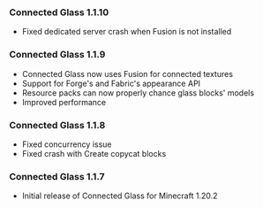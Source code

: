 ### Connected Glass 1.1.10
- Fixed dedicated server crash when Fusion is not installed

### Connected Glass 1.1.9
- Connected Glass now uses Fusion for connected textures
- Support for Forge's and Fabric's appearance API
- Resource packs can now properly chance glass blocks' models
- Improved performance

### Connected Glass 1.1.8
- Fixed concurrency issue
- Fixed crash with Create copycat blocks

### Connected Glass 1.1.7
- Initial release of Connected Glass for Minecraft 1.20.2
